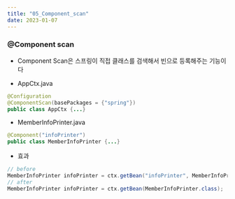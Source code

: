 ```yaml
---
title: "05_Component_scan"
date: 2023-01-07
---
```


### @Component scan

- Component Scan은 스프링이 직접 클래스를 검색해서 빈으로 등록해주는 기능이다

- AppCtx.java

```java
@Configuration
@ComponentScan(basePackages = {"spring"})
public class AppCtx {...}
```

- MemberInfoPrinter.java

```java
@Component("infoPrinter")
public class MemberInfoPrinter {...}
```

- 효과

```java
// before
MemberInfoPrinter infoPrinter = ctx.getBean("infoPrinter", MemberInfoPrinter.class);
// after
MemberInfoPrinter infoPrinter = ctx.getBean(MemberInfoPrinter.class);
```

